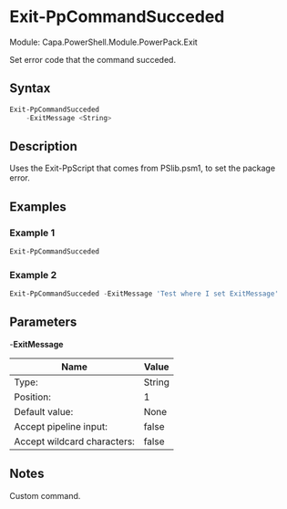 # Exit-PpCommandSucceded
Module: Capa.PowerShell.Module.PowerPack.Exit

Set error code that the command succeded.

## Syntax

```powershell
Exit-PpCommandSucceded
	-ExitMessage <String>
```

## Description

Uses the Exit-PpScript that comes from PSlib.psm1, to set the package error.

## Examples

### Example 1
```powershell
Exit-PpCommandSucceded
```
    
### Example 2
```powershell
Exit-PpCommandSucceded -ExitMessage 'Test where I set ExitMessage'
```
    

## Parameters

-**ExitMessage**


| Name | Value |
| ---- | ---- |
| Type: | String |
| Position: | 1 | 
| Default value: | None | 
| Accept pipeline input: | false | 
| Accept wildcard characters: | false | 


## Notes

Custom command.
